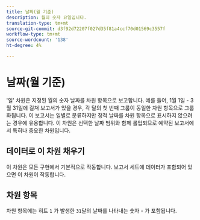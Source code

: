 ```yaml
---
title: 날짜(월 기준)
description: 월의 숫자 요일입니다.
translation-type: tm+mt
source-git-commit: d3f92d72207f027d35f81a4ccf70d01569c3557f
workflow-type: tm+mt
source-wordcount: '138'
ht-degree: 4%

---
```



# 날짜(월 기준)

&#39;일&#39; 차원은 지정된 월의 숫자 날짜를 차원 항목으로 보고합니다. 예를 들어, 1월 1일 - 3월 31일에 걸쳐 보고서가 있을 경우, 각 달의 첫 번째 그룹이 동일한 차원 항목으로 그룹화됩니다. 이 보고서는 일별로 분류하지만 정적 날짜를 차원 항목으로 표시하지 않으려는 경우에 유용합니다. 이 차원은 선택한 날짜 범위와 함께 롤업되므로 예약된 보고서에서 특히나 중요한 차원입니다.

## 데이터로 이 차원 채우기

이 차원은 모든 구현에서 기본적으로 작동합니다. 보고서 세트에 데이터가 포함되어 있으면 이 차원이 작동합니다.

## 차원 항목

차원 항목에는 히트 `1` 가 발생한 `31`달의 날짜를 나타내는 숫자 - 가 포함됩니다.
